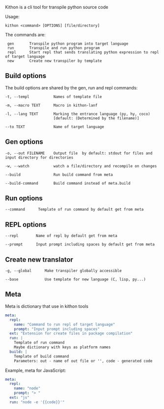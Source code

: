 Kithon is a cli tool for transpile python source code

Usage:

`kithon <command> [OPTIONS] [file/directory]`

The commands are: 
```
 gen       Transpile python program into target language
 run       Transpile and run python program
 repl      Start repl that sends translating python expression to repl of target language 
 new       Create new transpiler by template
```

Build options
-------------

The build options are shared by the gen, run and repl commands:

```
-t, --templ           Names of template file

-m, --macro TEXT      Macro in kithon-lanf

-l, --lang TEXT       Marking the entrance language (py, hy, coco)
	                  [default: (Determined by the filename)]

--to TEXT             Name of target language
```


Gen options
-----------

```
-o, --out FILENAME    Output file  by default: stdout for files and input directory for directories

-w, --watch           watch a file/directory and recompile on changes

--build               Run build command from meta

--build-command       Build command instead of meta.build
```


Run options
-----------
```
--command      Template of run command by default get from meta
```

REPL options
------------

```
--repl        Name of repl by default get from meta

--prompt      Input prompt including spaces by default get from meta
```

Create new translator
---------------------

```
-g, --global      Make transpiler globally accessible

--base            Use template for new language (C, lisp, py...)
```

Meta
----

Meta is dictionary that use in kithon tools

```yaml
meta: 
  repl:
    name: "Command to run repl of target language"
    prompt: "Input prompt including spaces"
  ext: "Extension for create files in package compilation"
  run: |
    Template of run command
	Maybe dictionary with keys as platform names
  build: |
	Template of build command
	Parameters: out - name of out file or '', code - generated code
```

Example, meta for JavaScript:

```yaml
meta: 
  repl:
    name: "node"
    prompt: "> "
  ext: "js"
  run: "node -e '{{code}}'"
```
